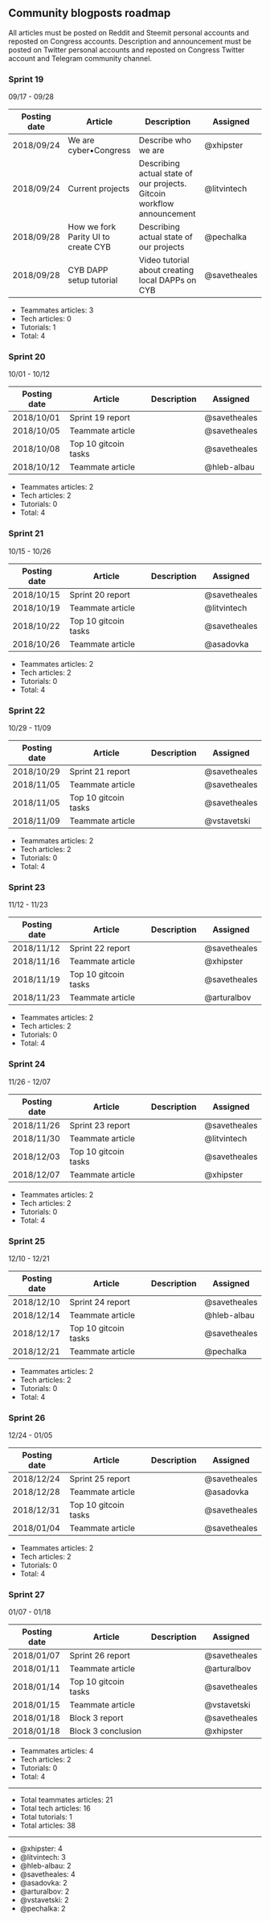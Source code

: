 ## Community blogposts roadmap

All articles must be posted on Reddit and Steemit personal accounts and reposted on Congress accounts. Description and announcement must be posted on Twitter personal accounts and reposted on Congress Twitter account and Telegram community channel.

### Sprint 19  
09/17 - 09/28

Posting date| Article                             | Description                                                            | Assigned  
----------- | ----------------------------------- | ---------------------------------------------------------------------- | ---------
2018/09/24  | We are cyber•Congress               | Describe who we are                                                    | @xhipster
2018/09/24  | Current projects                    | Describing actual state of our projects. Gitcoin workflow announcement | @litvintech
2018/09/28  | How we fork Parity UI to create CYB | Describing actual state of our projects                                | @pechalka
2018/09/28  | CYB DAPP setup tutorial             | Video tutorial about creating local DAPPs on CYB                       | @savetheales

- Teammates articles: 3
- Tech articles: 0
- Tutorials: 1
- Total: 4

### Sprint 20  
10/01 - 10/12

Posting date| Article                             | Description             | Assigned  
----------- | ----------------------------------- | ------------------------| ---------
2018/10/01  | Sprint 19 report                    |                         | @savetheales
2018/10/05  | Teammate article                    |                         | @savetheales
2018/10/08  | Top 10 gitcoin tasks                |                         | @savetheales
2018/10/12  | Teammate article                    |                         | @hleb-albau

- Teammates articles: 2
- Tech articles: 2
- Tutorials: 0
- Total: 4

### Sprint 21  
10/15 - 10/26

Posting date| Article                             | Description             | Assigned  
----------- | ----------------------------------- | ------------------------| ---------
2018/10/15  | Sprint 20 report                    |                         | @savetheales
2018/10/19  | Teammate article                    |                         | @litvintech
2018/10/22  | Top 10 gitcoin tasks                |                         | @savetheales
2018/10/26  | Teammate article                    |                         | @asadovka

- Teammates articles: 2
- Tech articles: 2
- Tutorials: 0
- Total: 4

### Sprint 22  
10/29 - 11/09

Posting date| Article                             | Description             | Assigned  
----------- | ----------------------------------- | ------------------------| ---------
2018/10/29  | Sprint 21 report                    |                         | @savetheales
2018/11/05  | Teammate article                    |                         | @savetheales
2018/11/05  | Top 10 gitcoin tasks                |                         | @savetheales
2018/11/09  | Teammate article                    |                         | @vstavetski

- Teammates articles: 2
- Tech articles: 2
- Tutorials: 0
- Total: 4

### Sprint 23  
11/12 - 11/23

Posting date| Article                             | Description             | Assigned  
----------- | ----------------------------------- | ------------------------| ---------
2018/11/12  | Sprint 22 report                    |                         | @savetheales
2018/11/16  | Teammate article                    |                         | @xhipster
2018/11/19  | Top 10 gitcoin tasks                |                         | @savetheales
2018/11/23  | Teammate article                    |                         | @arturalbov

- Teammates articles: 2
- Tech articles: 2
- Tutorials: 0
- Total: 4

### Sprint 24  
11/26 - 12/07

Posting date| Article                             | Description             | Assigned  
----------- | ----------------------------------- | ------------------------| ---------
2018/11/26  | Sprint 23 report                    |                         | @savetheales
2018/11/30  | Teammate article                    |                         | @litvintech
2018/12/03  | Top 10 gitcoin tasks                |                         | @savetheales
2018/12/07  | Teammate article                    |                         | @xhipster

- Teammates articles: 2
- Tech articles: 2
- Tutorials: 0
- Total: 4

### Sprint 25  
12/10 - 12/21

Posting date| Article                             | Description             | Assigned  
----------- | ----------------------------------- | ------------------------| ---------
2018/12/10  | Sprint 24 report                    |                         | @savetheales
2018/12/14  | Teammate article                    |                         | @hleb-albau
2018/12/17  | Top 10 gitcoin tasks                |                         | @savetheales
2018/12/21  | Teammate article                    |                         | @pechalka

- Teammates articles: 2
- Tech articles: 2
- Tutorials: 0
- Total: 4

### Sprint 26  
12/24 - 01/05

Posting date| Article                             | Description             | Assigned  
----------- | ----------------------------------- | ------------------------| ---------
2018/12/24  | Sprint 25 report                    |                         | @savetheales
2018/12/28  | Teammate article                    |                         | @asadovka
2018/12/31  | Top 10 gitcoin tasks                |                         | @savetheales
2018/01/04  | Teammate article                    |                         | @savetheales

- Teammates articles: 2
- Tech articles: 2
- Tutorials: 0
- Total: 4

### Sprint 27  
01/07 - 01/18

Posting date| Article                             | Description             | Assigned  
----------- | ----------------------------------- | ------------------------| ---------
2018/01/07  | Sprint 26 report                    |                         | @savetheales
2018/01/11  | Teammate article                    |                         | @arturalbov
2018/01/14  | Top 10 gitcoin tasks                |                         | @savetheales
2018/01/15  | Teammate article                    |                         | @vstavetski
2018/01/18  | Block 3 report                      |                         | @savetheales
2018/01/18  | Block 3 conclusion                  |                         | @xhipster

- Teammates articles: 4
- Tech articles: 2
- Tutorials: 0
- Total: 4
***
- Total teammates articles: 21
- Total tech articles: 16
- Total tutorials: 1
- Total articles: 38
***
- @xhipster: 4
- @litvintech: 3
- @hleb-albau: 2
- @savetheales: 4
- @asadovka: 2
- @arturalbov: 2
- @vstavetski: 2
- @pechalka: 2

